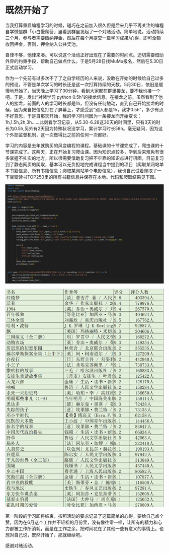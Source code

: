 # 既然开始了

当我打算重启编程学习的时候，碰巧在之前加入很久但是后来几乎不再关注的编程自学微信群「小白慢爬营」里看到群里发起了一个对赌活动。简单地说，活动持续三个月，参与者需要缴纳押金，然后在每个月提交一篇学习成果/心得，即可全额收回押金，否则，押金纳入公共奖池。

自律不够，他律来凑。可以说这个活动正好出现在了需要的时间点。迫切需要借助外界的约束手段，帮助自己做点什么。于是5月28日找MuMu报名，然后在5.30日正式启动学习。

作为一个先前有过多次不了了之自学经历的人来说，没敢在开始的时候给自己过多的预设，不管是单次学习的时长还是这一次打算持续的天数。5月30日，依旧是缓慢地开始了，当天晚上学习了30分钟，看到大家都在群里接龙，要不我也接一个吧。于是，发出“对赌学习 python 0.5h”的接龙信息。在接龙之前，虽然看到了他人的接龙，前面的人的学习时长都是1h，但没有任何触动，直到自己开始接龙的时候，因为亲自把信息打在了屏幕上，才感受到“别人都是1h，我才0.5h”，多少有点不好意思，于是自那天开始，我的学习时间因为一条接龙而开始变长：1h,1.5h,2h,3h......此刻看学习记录，从5.30-6.28这30天的时间里，只有3天的时长为0.5h,另外有2天因为特殊状况没学习，累计学习时长58h。毫无疑问，因为这个外部监督机制，这一次做得比之前的任何一次都好。

学习的内容是去年就购买的风变编程的课程。基础课的十节课完成了，爬虫课的十节课完成了。这两天，正在开始复习爬虫课。因为知识点较多，学到后来难免有很多掌握不扎实的地方，所以很需要借助复习把不牢靠的知识点进行巩固。目前复习到了静态网页的爬取，基本可以无负担地完成课程当中提到的项目（爬取某网站单本书籍信息、所有书籍信息；爬取某网站单个电影信息），我也自己试着爬取了一下豆瓣读书TOP250里的所有书籍信息并保存在本地。代码和爬取结果见下图。

![](https://raw.githubusercontent.com/vwumumu/images/master/640.png)

![](https://raw.githubusercontent.com/vwumumu/images/master/640-20230629194243766.png)

第一阶段的学习即将结束，按照活动的要求记录了这篇简单的心得，要给自己点个赞，因为在6月这个工作并不轻松的月份里，没有像往常一样，让所有的精力和心力都被工作所消耗，而是在工作之余，把时间花在了其他一些有意义的事情上。也想对自己说，既然开始了，那就继续吧。

感谢对赌活动。